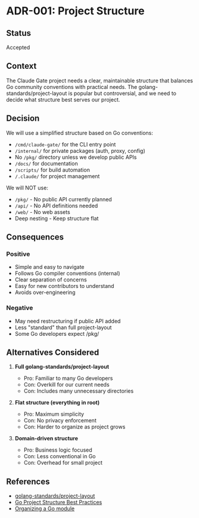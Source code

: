 # ADR-001: Project Structure

## Status
Accepted

## Context
The Claude Gate project needs a clear, maintainable structure that balances Go community conventions with practical needs. The golang-standards/project-layout is popular but controversial, and we need to decide what structure best serves our project.

## Decision
We will use a simplified structure based on Go conventions:
- `/cmd/claude-gate/` for the CLI entry point
- `/internal/` for private packages (auth, proxy, config)
- No `/pkg/` directory unless we develop public APIs
- `/docs/` for documentation
- `/scripts/` for build automation
- `/.claude/` for project management

We will NOT use:
- `/pkg/` - No public API currently planned
- `/api/` - No API definitions needed
- `/web/` - No web assets
- Deep nesting - Keep structure flat

## Consequences

### Positive
- Simple and easy to navigate
- Follows Go compiler conventions (internal)
- Clear separation of concerns
- Easy for new contributors to understand
- Avoids over-engineering

### Negative
- May need restructuring if public API added
- Less "standard" than full project-layout
- Some Go developers expect /pkg/

## Alternatives Considered

1. **Full golang-standards/project-layout**
   - Pro: Familiar to many Go developers
   - Con: Overkill for our current needs
   - Con: Includes many unnecessary directories

2. **Flat structure (everything in root)**
   - Pro: Maximum simplicity
   - Con: No privacy enforcement
   - Con: Harder to organize as project grows

3. **Domain-driven structure**
   - Pro: Business logic focused
   - Con: Less conventional in Go
   - Con: Overhead for small project

## References
- [golang-standards/project-layout](https://github.com/golang-standards/project-layout)
- [Go Project Structure Best Practices](https://tutorialedge.net/golang/go-project-structure-best-practices/)
- [Organizing a Go module](https://go.dev/doc/modules/layout)